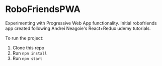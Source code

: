 # RoboFriendsPWA

Experimenting with Progressive Web App functionality.
Initial robofriends app created following Andrei Neagoie's React+Redux udemy tutorials.

To run the project:

1. Clone this repo
2. Run `npm install`
3. Run `npm start`
